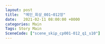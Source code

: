 ```yaml
---
layout: post
title:  "메인_회상_001~012장"
date:   2021-02-11 08:00:00 +0000
categories: Main
Tags: Story Main
SceneCode: ["scene_skip_cp001-012_q1_s10"]
---
```

